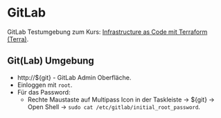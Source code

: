 GitLab
======

GitLab Testumgebung zum Kurs: [Infrastructure as Code mit Terraform (Terra)](https://github.com/mc-b/terra).

Git(Lab) Umgebung
-----------------

* http://${git} - GitLab Admin Oberfläche.
* Einloggen mit `root`.
* Für das Password: 
  * Rechte Maustaste auf Multipass Icon in der Taskleiste 
    -> ${git} -> Open Shell -> `sudo cat /etc/gitlab/initial_root_password`.


 